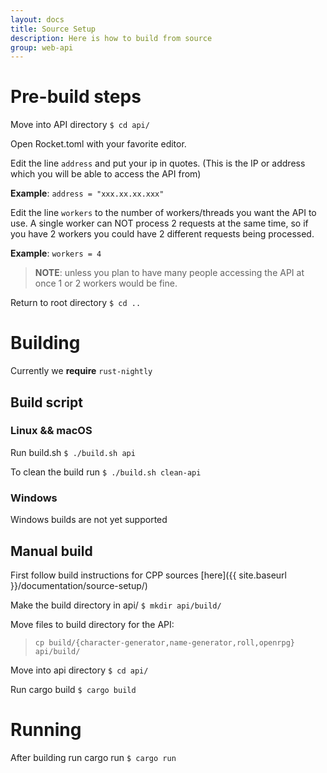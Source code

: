 ```yaml
---
layout: docs
title: Source Setup
description: Here is how to build from source
group: web-api
---
```


# Pre-build steps

Move into API directory `$ cd api/`

Open Rocket.toml with your favorite editor.

Edit the line `address` and put your ip in quotes. (This is the IP or address which you will be able to access the API from)

**Example**: `address = "xxx.xx.xx.xxx"`

Edit the line `workers` to the number of workers/threads you want the API to use. A single worker can NOT process 2 requests at the same time, so if you have 2 workers you could have 2 different requests being processed.

**Example**: `workers = 4`

> **NOTE**: unless you plan to have many people accessing the API at once 1 or 2 workers would be fine.

Return to root directory `$ cd ..`

# Building

Currently we **require** `rust-nightly`

## Build script

### Linux && macOS

Run build.sh `$ ./build.sh api`

To clean the build run `$ ./build.sh clean-api`

### Windows

Windows builds are not yet supported

## Manual build

First follow build instructions for CPP sources [here]({{ site.baseurl }}/documentation/source-setup/)

Make the build directory in api/ `$ mkdir api/build/`

Move files to build directory for the API:

> `cp build/{character-generator,name-generator,roll,openrpg} api/build/`

Move into api directory `$ cd api/`

Run cargo build `$ cargo build`

# Running

After building run cargo run `$ cargo run`
